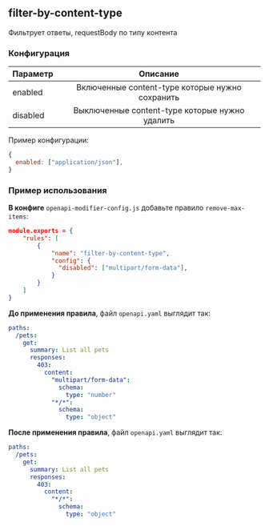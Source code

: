 ## filter-by-content-type

Фильтрует ответы, requestBody по типу контента

### Конфигурация

| Параметр |                    Описание                     |
|----------|:-----------------------------------------------:|
| enabled  | Включенные content-type которые нужно сохранить |
| disabled | Выключенные content-type которые нужно удалить  |

Пример конфигурации:
```js
{
  enabled: ["application/json"],
}
```

### Пример использования

**В конфиге** `openapi-modifier-config.js` добавьте правило `remove-max-items`:
```json
module.exports = {
    "rules": [
        {
            "name": "filter-by-content-type",
            "config": {
              "disabled": ["multipart/form-data"],
            }
        }
    ]
}
```

**До применения правила**, файл `openapi.yaml` выглядит так:
```yaml
paths:
  /pets:
    get:
      summary: List all pets
      responses:
        403: 
          content:
            "multipart/form-data":
              schema:
                type: "number"
            "*/*":
              schema:
                type: "object"
```

**После применения правила**, файл `openapi.yaml` выглядит так:
```yaml
paths:
  /pets:
    get:
      summary: List all pets
      responses:
        403:
          content:
            "*/*":
              schema:
                type: "object"
```
